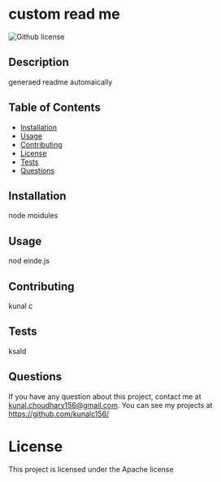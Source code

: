 # custom read me
  ![Github license](https://img.shields.io/badge/License-Apache-blue.svg)
  ## Description
  generaed readme automaically
  ## Table of Contents
  * [Installation](#installation)
  * [Usage](#usage)
  * [Contributing](#contributing)
  * [License](#license)
  * [Tests](#tests)
  * [Questions](#questions)
  ## Installation
  node moidules
  ## Usage
  nod einde.js
  ## Contributing
  kunal c
  ## Tests
  ksald
  ## Questions
  If you have any question about this project, contact me at kunal.choudhary156@gmail.com.
  You can see  my projects at https://github.com/kunalc156/
  # License
This project is licensed under the Apache license